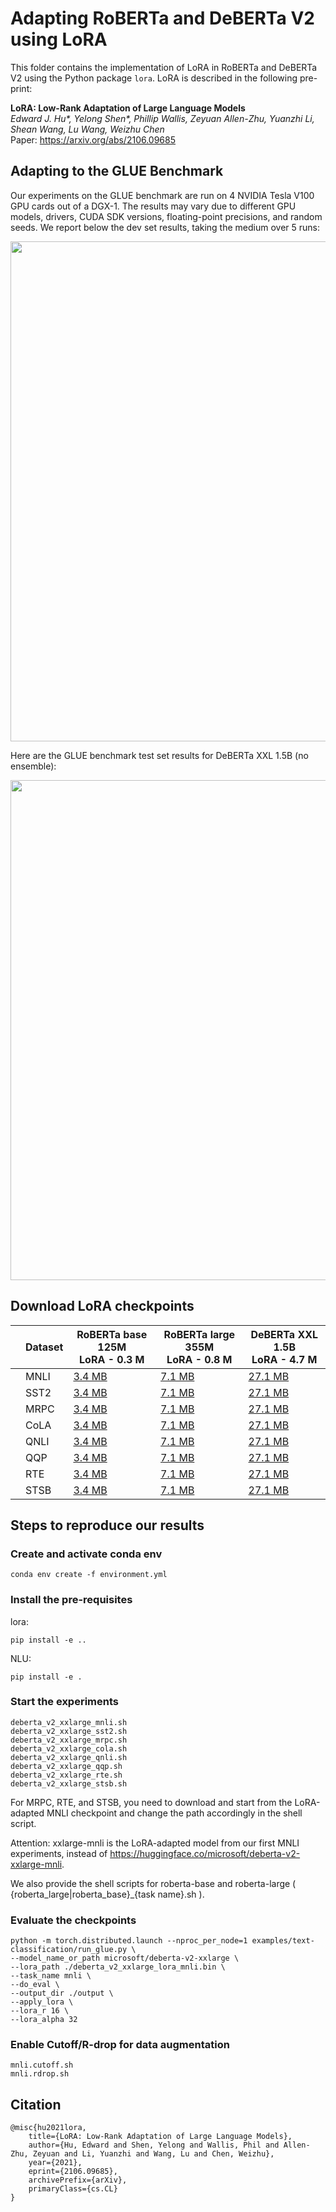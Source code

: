 # Adapting RoBERTa and DeBERTa V2 using LoRA

This folder contains the implementation of LoRA in RoBERTa and DeBERTa V2 using the Python package `lora`. LoRA is described in the following pre-print:

**LoRA: Low-Rank Adaptation of Large Language Models** <br>
*Edward J. Hu\*, Yelong Shen\*, Phillip Wallis, Zeyuan Allen-Zhu, Yuanzhi Li, Shean Wang, Lu Wang, Weizhu Chen* <br>
Paper: <https://arxiv.org/abs/2106.09685> <br>

## Adapting to the GLUE Benchmark

Our experiments on the GLUE benchmark are run on 4 NVIDIA Tesla V100 GPU cards out of a DGX-1. The results may vary due to different GPU models, drivers, CUDA SDK versions, floating-point precisions, and random seeds.
We report below the dev set results, taking the medium over 5 runs:

<p>
<img src="figures/LoRA_NLU.PNG" width="800" >
</p>

Here are the GLUE benchmark test set results for DeBERTa XXL 1.5B (no ensemble):

<p>
<img src="figures/deberta_lora_glue.jpg" width="800" >
</p>

## Download LoRA checkpoints

|   | Dataset  | RoBERTa base 125M <br> LoRA - 0.3 M  | RoBERTa large 355M <br> LoRA - 0.8 M  | DeBERTa XXL 1.5B <br> LoRA - 4.7 M |
|---|----------|--------------------|----------------------|------------------|
|   | MNLI     |[3.4 MB](https://github.com/msft-edward/LoRA_private/releases/download/RoBERTa-base/roberta_base_lora_mnli.bin) |[7.1 MB](https://github.com/msft-edward/LoRA_private/releases/download/RoBERTa-large/roberta_large_lora_mnli.bin) |[27.1 MB](https://github.com/msft-edward/LoRA_private/releases/download/DeBERTa/deberta_v2_xxlarge_lora_mnli.bin) |
|   | SST2     |[3.4 MB](https://github.com/msft-edward/LoRA_private/releases/download/RoBERTa-base/roberta_base_lora_sst2.bin)  |[7.1 MB](https://github.com/msft-edward/LoRA_private/releases/download/RoBERTa-large/roberta_large_lora_sst2.bin)  |[27.1 MB](https://github.com/msft-edward/LoRA_private/releases/download/DeBERTa/deberta_v2_xxlarge_lora_mnli.bin)  |
|   | MRPC     |[3.4 MB](https://github.com/msft-edward/LoRA_private/releases/download/RoBERTa-base/roberta_base_lora_mrpc.bin)  |[7.1 MB](https://github.com/msft-edward/LoRA_private/releases/download/RoBERTa-large/roberta_large_lora_mrpc.bin)  |[27.1 MB](https://github.com/msft-edward/LoRA_private/releases/download/DeBERTa/deberta_v2_xxlarge_lora_mnli.bin)  |
|   | CoLA     |[3.4 MB](https://github.com/msft-edward/LoRA_private/releases/download/RoBERTa-base/roberta_base_lora_cola.bin)  |[7.1 MB](https://github.com/msft-edward/LoRA_private/releases/download/RoBERTa-large/roberta_large_lora_cola.bin)  |[27.1 MB](https://github.com/msft-edward/LoRA_private/releases/download/DeBERTa/deberta_v2_xxlarge_lora_mnli.bin)  |
|   | QNLI     |[3.4 MB](https://github.com/msft-edward/LoRA_private/releases/download/RoBERTa-base/roberta_base_lora_qnli.bin)  |[7.1 MB](https://github.com/msft-edward/LoRA_private/releases/download/RoBERTa-large/roberta_large_lora_qnli.bin)  |[27.1 MB](https://github.com/msft-edward/LoRA_private/releases/download/DeBERTa/deberta_v2_xxlarge_lora_mnli.bin)  |
|   | QQP      |[3.4 MB](https://github.com/msft-edward/LoRA_private/releases/download/RoBERTa-base/roberta_base_lora_qqp.bin)  |[7.1 MB](https://github.com/msft-edward/LoRA_private/releases/download/RoBERTa-large/roberta_large_lora_qqp.bin)  |[27.1 MB](https://github.com/msft-edward/LoRA_private/releases/download/DeBERTa/deberta_v2_xxlarge_lora_mnli.bin)  |
|   | RTE      |[3.4 MB](https://github.com/msft-edward/LoRA_private/releases/download/RoBERTa-base/roberta_base_lora_rte.bin)  |[7.1 MB](https://github.com/msft-edward/LoRA_private/releases/download/RoBERTa-large/roberta_large_lora_rte.bin)  |[27.1 MB](https://github.com/msft-edward/LoRA_private/releases/download/DeBERTa/deberta_v2_xxlarge_lora_mnli.bin)  |
|   | STSB     |[3.4 MB](https://github.com/msft-edward/LoRA_private/releases/download/RoBERTa-base/roberta_base_lora_stsb.bin)  |[7.1 MB](https://github.com/msft-edward/LoRA_private/releases/download/RoBERTa-large/roberta_large_lora_stsb.bin)  |[27.1 MB](https://github.com/msft-edward/LoRA_private/releases/download/DeBERTa/deberta_v2_xxlarge_lora_mnli.bin)  |

## Steps to reproduce our results

### Create and activate conda env

```console
conda env create -f environment.yml
```

### Install the pre-requisites

lora:

```console
pip install -e ..
```

NLU:

```console
pip install -e .
```

### Start the experiments

```console
deberta_v2_xxlarge_mnli.sh
deberta_v2_xxlarge_sst2.sh
deberta_v2_xxlarge_mrpc.sh
deberta_v2_xxlarge_cola.sh
deberta_v2_xxlarge_qnli.sh
deberta_v2_xxlarge_qqp.sh
deberta_v2_xxlarge_rte.sh
deberta_v2_xxlarge_stsb.sh
```

For MRPC, RTE, and STSB, you need to download and start from the LoRA-adapted MNLI checkpoint and change the path accordingly in the shell script.

Attention: xxlarge-mnli is the LoRA-adapted model from our first MNLI experiments, instead of <https://huggingface.co/microsoft/deberta-v2-xxlarge-mnli>.

We also provide the shell scripts for roberta-base and roberta-large ( {roberta_large|roberta_base}_{task name}.sh ).

### Evaluate the checkpoints

```console
python -m torch.distributed.launch --nproc_per_node=1 examples/text-classification/run_glue.py \
--model_name_or_path microsoft/deberta-v2-xxlarge \
--lora_path ./deberta_v2_xxlarge_lora_mnli.bin \
--task_name mnli \
--do_eval \
--output_dir ./output \
--apply_lora \
--lora_r 16 \
--lora_alpha 32
```

### Enable Cutoff/R-drop for data augmentation

```console
mnli.cutoff.sh
mnli.rdrop.sh
```

## Citation

```
@misc{hu2021lora,
    title={LoRA: Low-Rank Adaptation of Large Language Models},
    author={Hu, Edward and Shen, Yelong and Wallis, Phil and Allen-Zhu, Zeyuan and Li, Yuanzhi and Wang, Lu and Chen, Weizhu},
    year={2021},
    eprint={2106.09685},
    archivePrefix={arXiv},
    primaryClass={cs.CL}
}
```
